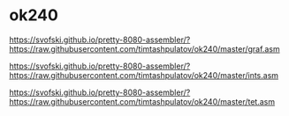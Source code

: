 # ok240

https://svofski.github.io/pretty-8080-assembler/?https://raw.githubusercontent.com/timtashpulatov/ok240/master/graf.asm

https://svofski.github.io/pretty-8080-assembler/?https://raw.githubusercontent.com/timtashpulatov/ok240/master/ints.asm

https://svofski.github.io/pretty-8080-assembler/?https://raw.githubusercontent.com/timtashpulatov/ok240/master/tet.asm
